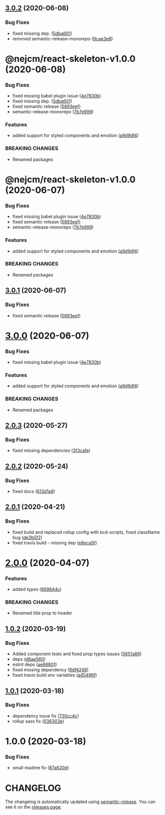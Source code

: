 ## [3.0.2](https://github.com/nejcm/react-skeleton/compare/v3.0.1...v3.0.2) (2020-06-08)


### Bug Fixes

* fixed missing dep. ([5dba601](https://github.com/nejcm/react-skeleton/commit/5dba60106a2363376a2783f0ba7de2198f2d84f6))
* removed semantic-release-monorepo ([9cae3e8](https://github.com/nejcm/react-skeleton/commit/9cae3e8fb9a7b5c07c72796f40c742823c274d83))

# @nejcm/react-skeleton-v1.0.0 (2020-06-08)


### Bug Fixes

* fixed missing babel plugin issue ([4e7830b](https://github.com/nejcm/react-skeleton/commit/4e7830bdaf9faec25fc074e9f242bac437061779))
* fixed missing dep. ([5dba601](https://github.com/nejcm/react-skeleton/commit/5dba60106a2363376a2783f0ba7de2198f2d84f6))
* fixed semantic release ([5893eef](https://github.com/nejcm/react-skeleton/commit/5893eef72281078289aba39a54670fb948830a96))
* semantic-release-monorepo ([7b7e999](https://github.com/nejcm/react-skeleton/commit/7b7e99933ba7716e4b2aa7203e174a4ce6a9f364))


### Features

* added support for styled components and emotion ([a9d9df4](https://github.com/nejcm/react-skeleton/commit/a9d9df4dfe046ffeb5a0d72c3f6ba95287b2d9f5))


### BREAKING CHANGES

* Renamed packages

# @nejcm/react-skeleton-v1.0.0 (2020-06-07)


### Bug Fixes

* fixed missing babel plugin issue ([4e7830b](https://github.com/nejcm/react-skeleton/commit/4e7830bdaf9faec25fc074e9f242bac437061779))
* fixed semantic release ([5893eef](https://github.com/nejcm/react-skeleton/commit/5893eef72281078289aba39a54670fb948830a96))
* semantic-release-monorepo ([7b7e999](https://github.com/nejcm/react-skeleton/commit/7b7e99933ba7716e4b2aa7203e174a4ce6a9f364))


### Features

* added support for styled components and emotion ([a9d9df4](https://github.com/nejcm/react-skeleton/commit/a9d9df4dfe046ffeb5a0d72c3f6ba95287b2d9f5))


### BREAKING CHANGES

* Renamed packages

## [3.0.1](https://github.com/nejcm/react-skeleton/compare/v3.0.0...v3.0.1) (2020-06-07)

### Bug Fixes

- fixed semantic release
  ([5893eef](https://github.com/nejcm/react-skeleton/commit/5893eef72281078289aba39a54670fb948830a96))

# [3.0.0](https://github.com/nejcm/react-skeleton/compare/v2.0.3...v3.0.0) (2020-06-07)

### Bug Fixes

- fixed missing babel plugin issue
  ([4e7830b](https://github.com/nejcm/react-skeleton/commit/4e7830bdaf9faec25fc074e9f242bac437061779))

### Features

- added support for styled components and emotion
  ([a9d9df4](https://github.com/nejcm/react-skeleton/commit/a9d9df4dfe046ffeb5a0d72c3f6ba95287b2d9f5))

### BREAKING CHANGES

- Renamed packages

## [2.0.3](https://github.com/nejcm/react-skeleton/compare/v2.0.2...v2.0.3) (2020-05-27)

### Bug Fixes

- fixed missing dependencies
  ([3f3cafe](https://github.com/nejcm/react-skeleton/commit/3f3cafee3f9ed17cbde72a6dc3c29a721d5c2405))

## [2.0.2](https://github.com/nejcm/react-skeleton/compare/v2.0.1...v2.0.2) (2020-05-24)

### Bug Fixes

- fixed docs
  ([613d1a8](https://github.com/nejcm/react-skeleton/commit/613d1a8bd90596c6e2cf2192db68ab3e066c1412))

## [2.0.1](https://github.com/nejcm/react-skeleton/compare/v2.0.0...v2.0.1) (2020-04-21)

### Bug Fixes

- fixed build and replaced rollup config with kcd-scripts, fixed className bug
  ([de3b5f2](https://github.com/nejcm/react-skeleton/commit/de3b5f27bd4c740c18bb99f96b62bd7650498f0b))
- fixed travis build - missing dep
  ([e8eca5f](https://github.com/nejcm/react-skeleton/commit/e8eca5f657f2123e089cc8aa86677787e0ea5196))

# [2.0.0](https://github.com/nejcm/react-skeleton/compare/v1.0.2...v2.0.0) (2020-04-07)

### Features

- added types
  ([669644c](https://github.com/nejcm/react-skeleton/commit/669644cf923356b719fd56fa40b990f1e68d5977))

### BREAKING CHANGES

- Renamed title prop to header

## [1.0.2](https://github.com/nejcm/react-skeleton/compare/v1.0.1...v1.0.2) (2020-03-19)

### Bug Fixes

- Added component tests and fixed prop types issues
  ([5651a89](https://github.com/nejcm/react-skeleton/commit/5651a898bb06936a975934061c5d3eee9304aae8))
- deps
  ([d6ae560](https://github.com/nejcm/react-skeleton/commit/d6ae56007f90da99f26388eb66e8ecad10f596a9))
- eslint deps
  ([ae66801](https://github.com/nejcm/react-skeleton/commit/ae66801f4b5efa3065587ed87dcbcd078f04ca27))
- fixed missing dependency
  ([6df4248](https://github.com/nejcm/react-skeleton/commit/6df42488e8d7f72b91271be8f5bde3bf4aa5adda))
- fixed travis build env variables
  ([a45496f](https://github.com/nejcm/react-skeleton/commit/a45496f5ab0a34cf7ca99776b7418271a8820daf))

## [1.0.1](https://github.com/nejcm/react-skeleton/compare/v1.0.0...v1.0.1) (2020-03-18)

### Bug Fixes

- dependency issue fix
  ([730cc4c](https://github.com/nejcm/react-skeleton/commit/730cc4c925e499de774190e674d3eb5473e948a6))
- rollup sass fix
  ([036303e](https://github.com/nejcm/react-skeleton/commit/036303ea8df51a1cacc391e4754369b873dd5e0f))

# 1.0.0 (2020-03-18)

### Bug Fixes

- small readme fix
  ([87a620d](https://github.com/nejcm/react-skeleton/commit/87a620d16c08e686713e4ed7e0467834c65f95d0))

# CHANGELOG

The changelog is automatically updated using
[semantic-release](https://github.com/semantic-release/semantic-release). You
can see it on the [releases page](../../releases).
